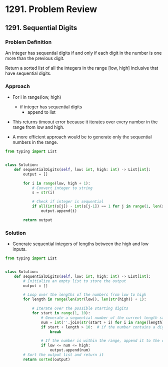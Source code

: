 # 1291. Problem Review

## 1291. Sequential Digits

### Problem Definition
An integer has sequential digits if and only if each digit in the number is one more than the previous digit.

Return a sorted list of all the integers in the range [low, high] inclusive that have sequential digits.

### Approach
- For i in range(low, high)
    - if integer has sequential digits
        - append to list

- This returns timeout error because it iterates over every number in the range from low and high.
- A more efficient approach would be to generate only the sequential numbers in the range.

```python
from typing import List


class Solution:
    def sequentialDigits(self, low: int, high: int) -> List[int]:
        output = []

        for i in range(low, high + 1):
            # Convert integer to string
            s = str(i)

            # Check if integer is sequential
            if all(int(s[j]) - int(s[j-1]) == 1 for j in range(1, len(s))):
                output.append(i)

        return output
```

### Solution
- Generate sequential integers of lengths between the high and low inputs.

```python
from typing import List


class Solution:
    def sequentialDigits(self, low: int, high: int) -> List[int]:
        # Initialize an empty list to store the output
        output = []

        # Loop over the lengths of the numbers from low to high
        for length in range(len(str(low)), len(str(high)) + 1):

            # Iterate over the possible starting digits
            for start in range(1, 10):
                # Generate a sequential number of the current length starting with the current digit
                num = int(''.join(str(start + i) for i in range(length)))
                if start + length > 10:  # if the number contains a digit greater than 9, break the loop
                    break

                # If the number is within the range, append it to the output list
                if low <= num <= high:
                    output.append(num)
        # Sort the output list and return it
        return sorted(output)
```